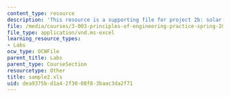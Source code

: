 ```yaml
---
content_type: resource
description: 'This resource is a supporting file for project 2b: solar cell performance.'
file: /media/courses/3-003-principles-of-engineering-practice-spring-2010/dea9375bd1a42f3008f83baac3da2f71_sample2.xls
file_type: application/vnd.ms-excel
learning_resource_types:
- Labs
ocw_type: OCWFile
parent_title: Labs
parent_type: CourseSection
resourcetype: Other
title: sample2.xls
uid: dea9375b-d1a4-2f30-08f8-3baac3da2f71
---
```

